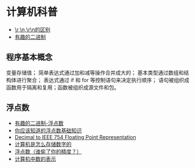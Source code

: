 # 计算机科普

- [\r,\n,\r\n的区别](https://www.cnblogs.com/xiaotiannet/p/3510586.html)
- [有趣的二进制](https://my.oschina.net/u/1859679/blog/862744)

## 程序基本概念

变量存储值；
简单表达式通过加和减等操作合并成大的；
基本类型通过数组和结构体进行聚合；
表达式通过 if 和 for 等控制语句来决定执行顺序；
语句被组织成函数用于隔离和复用；函数被组织成源文件和包。

## 浮点数

- [有趣的二进制-浮点数](https://my.oschina.net/u/1859679/blog/906370)
- [你应该知道的浮点数基础知识](http://cenalulu.github.io/linux/about-denormalized-float-number/)
- [Decimal to IEEE 754 Floating Point Representation](https://www.youtube.com/watch?v=8afbTaA-gOQ)
- [计算机是怎么存储数字的](https://www.jianshu.com/p/d52a542bb363)
- [浮点数（谁偷了你的精度？）](https://www.kancloud.cn/kancloud/codepuzzle/45902)
- [计算机中数的表示](https://akaedu.github.io/book/ch14s04.html)
